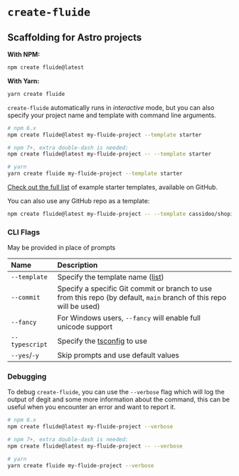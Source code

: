 # `create-fluide`

## Scaffolding for Astro projects

**With NPM:**

```bash
npm create fluide@latest
```

**With Yarn:**

```bash
yarn create fluide
```

`create-fluide` automatically runs in _interactive_ mode, but you can also specify your project name and template with command line arguments.

```bash
# npm 6.x
npm create fluide@latest my-fluide-project --template starter

# npm 7+, extra double-dash is needed:
npm create fluide@latest my-fluide-project -- --template starter

# yarn
yarn create fluide my-fluide-project --template starter
```

[Check out the full list][examples] of example starter templates, available on GitHub.

You can also use any GitHub repo as a template:

```bash
npm create fluide@latest my-fluide-project -- --template cassidoo/shopify-react-fluide
```

### CLI Flags

May be provided in place of prompts

| Name         | Description                                         |
|:-------------|:----------------------------------------------------|
| `--template` | Specify the template name ([list][examples])        |
| `--commit`   | Specify a specific Git commit or branch to use from this repo (by default, `main` branch of this repo will be used) |
| `--fancy`    | For Windows users, `--fancy` will enable full unicode support |
| `--typescript` | Specify the [tsconfig][typescript] to use            |
| `--yes`/`-y` | Skip prompts and use default values                 |

### Debugging

To debug `create-fluide`, you can use the `--verbose` flag which will log the output of degit and some more information about the command, this can be useful when you encounter an error and want to report it.

```bash
# npm 6.x
npm create fluide@latest my-fluide-project --verbose

# npm 7+, extra double-dash is needed:
npm create fluide@latest my-fluide-project -- --verbose

# yarn
yarn create fluide my-fluide-project --verbose
```

[examples]: https://github.com/withfluide/fluide/tree/main/examples
[typescript]: https://github.com/withfluide/fluide/tree/main/packages/fluide/tsconfigs
